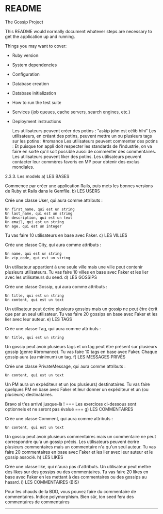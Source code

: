 # README

The Gossip Project

This README would normally document whatever steps are necessary to get the
application up and running.

Things you may want to cover:

* Ruby version

* System dependencies

* Configuration

* Database creation

* Database initialization

* How to run the test suite

* Services (job queues, cache servers, search engines, etc.)

* Deployment instructions


    Les utilisateurs peuvent créer des potins : "askip john est célib hihi"
    Les utilisateurs, en créant des potins, peuvent mettre un ou plusieurs tags sur les potins : #romance
    Les utilisateurs peuvent commenter des potins : 
    Et puisque ton appli doit respecter les standards de l'industrie, on va faire en sorte qu'il soit possible aussi de commenter des commentaires.
    Les utilisateurs peuvent liker des potins.
    Les utilisateurs peuvent contacter leur commères favoris en MP pour obtenir des exclus mondiales.

2.3.3. Les models
a) LES BASES

Commence par créer une application Rails, puis mets les bonnes versions de Ruby et Rails dans le Gemfile.
b) LES USERS

Crée une classe User, qui aura comme attributs :

    Un first_name, qui est un string
    Un last_name, qui est un string
    Un description, qui est un text
    Un email, qui est un string
    Un age, qui est un integer

Tu vas faire 10 utilisateurs en base avec Faker.
c) LES VILLES

Crée une classe City, qui aura comme attributs :

    Un name, qui est un string
    Un zip_code, qui est un string

Un utilisateur appartient à une seule ville mais une ville peut contenir plusieurs utilisateurs.
Tu vas faire 10 villes en base avec Faker et les lier avec les utilisateurs du seed.
d) LES GOSSIPS

Crée une classe Gossip, qui aura comme attributs :

    Un title, qui est un string
    Un content, qui est un text

Un utilisateur peut écrire plusieurs gossips mais un gossip ne peut être écrit que par un seul utilisateur.
Tu vas faire 20 gossips en base avec Faker et les lier avec leur auteur.
e) LES TAGS

Crée une classe Tag, qui aura comme attributs :

    Un title, qui est un string

Un gossip peut avoir plusieurs tags et un tag peut être présent sur plusieurs gossip (genre #bromance).
Tu vas faire 10 tags en base avec Faker. Chaque gossip aura (au minimum) un tag.
f) LES MESSAGES PRIVÉS

Crée une classe PrivateMessage, qui aura comme attributs :

    Un content, qui est un text

Un PM aura un expéditeur et un (ou plusieurs) destinataires.
Tu vas faire quelques PM en base avec Faker et leur donner un expéditeur et un (ou plusieurs) destinataires.

Bravo si t'es arrivé jusque-là !
=== Les exercices ci-dessous sont optionnels et ne seront pas évalué ===
g) LES COMMENTAIRES

Crée une classe Comment, qui aura comme attributs :

    Un content, qui est un text

Un gossip peut avoir plusieurs commentaires mais un commentaire ne peut correspondre qu'a un gossip précis.
Les utilisateurs peuvent écrire plusieurs commentaires mais un commentaire n'a qu'un seul auteur.
Tu vas faire 20 commentaires en base avec Faker et les lier avec leur auteur et le gossip associé.
h) LES LIKES

Crée une classe like, qui n'aura pas d'attributs.
Un utilisateur peut mettre des likes sur des gossips ou des commentaires.
Tu vas faire 20 likes en base avec Faker en les mettant à des commentaires ou des gossips au hasard.
i) LES COMMENTAIRES (BIS)

Pour les chauds de la BDD, vous pouvez faire du commentaire de commentaires. Indice polymorphism. Bien sûr, ton seed fera des commentaires de commentaires




---------------------------


